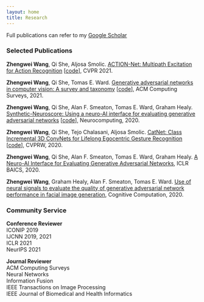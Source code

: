 ```yaml
---
layout: home
title: Research
---
```


Full publications can refer to my [Google Scholar](https://scholar.google.com/citations?user=TaYR7cMAAAAJ&hl=en)

### Selected Publications

**Zhengwei Wang**, Qi She, Aljosa Smolic. [ACTION-Net: Multipath Excitation for Action Recognition](https://arxiv.org/pdf/2103.07372.pdf) [[code](https://github.com/V-Sense/ACTION-Net)], CVPR 2021. 

**Zhengwei Wang**, Qi She, Tomas E. Ward. [Generative adversarial networks in computer vision: A survey and taxonomy](https://www.researchgate.net/publication/349189619_Generative_Adversarial_Networks_in_Computer_Vision_A_Survey_and_Taxonomy) [[code](https://github.com/sheqi/GAN_Review)], ACM Computing Surveys, 2021.

**Zhengwei Wang**, Qi She, Alan F. Smeaton, Tomas E. Ward, Graham Healy. [Synthetic-Neuroscore: Using a neuro-AI interface for evaluating generative adversarial networks](https://arxiv.org/pdf/1905.04243.pdf) [[code](https://github.com/villawang/Neuro-AI-Interface)], Neurocomputing, 2020.

**Zhengwei Wang**, Qi She, Tejo Chalasani, Aljosa Smolic. [CatNet: Class Incremental 3D ConvNets for Lifelong Egocentric Gesture Recognition](https://openaccess.thecvf.com/content_CVPRW_2020/papers/w15/Wang_CatNet_Class_Incremental_3D_ConvNets_for_Lifelong_Egocentric_Gesture_Recognition_CVPRW_2020_paper.pdf) [[code](https://github.com/villawang/CatNet)], CVPRW, 2020.

**Zhengwei Wang**, Qi She, Alan F. Smeaton, Tomas E. Ward, Graham Healy. [A Neuro-AI Interface for Evaluating Generative Adversarial Networks](https://arxiv.org/pdf/2003.03193.pdf), ICLR BAICS, 2020.

**Zhengwei Wang**, Graham Healy, Alan F. Smeaton, Tomas E. Ward. [Use of neural signals to evaluate the quality of generative adversarial network performance in facial image generation](https://arxiv.org/pdf/1811.04172.pdf), Cognitive Computation, 2020.



### Community Service

**Conference Reviewer**\
ICONIP 2019\
IJCNN 2019, 2021\
ICLR 2021 \
NeurIPS 2021

**Journal Reviewer**\
ACM Computing Surveys\
Neural Networks\
Information Fusion\
IEEE Transactions on Image Processing\
IEEE Journal of Biomedical and Health Informatics

